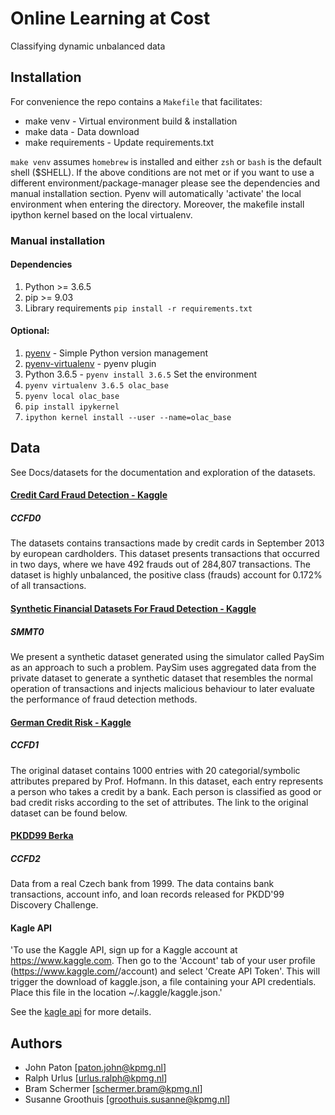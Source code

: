 # Online Learning at Cost
Classifying dynamic unbalanced data

## Installation
For convenience the repo contains a `Makefile`  that facilitates:
* make venv - Virtual environment build & installation
* make data - Data download
* make requirements - Update requirements.txt

`make venv` assumes `homebrew` is installed and either `zsh` or `bash` is the default shell ($SHELL).
If the above conditions are not met or if you want to use a different environment/package-manager please see the dependencies
and manual installation section.
Pyenv will automatically 'activate' the local environment when entering the directory. Moreover, the makefile install ipython kernel based on the local virtualenv.

### Manual installation
#### Dependencies
1. Python >= 3.6.5
2. pip >= 9.03
3. Library requirements `pip install -r requirements.txt`

#### Optional:
1. [pyenv](https://github.com/pyenv/pyenv) - Simple Python version management
2. [pyenv-virtualenv](https://github.com/pyenv/pyenv-virtualenv) - pyenv plugin
3. Python 3.6.5 - `pyenv install 3.6.5`
Set the environment
4. `pyenv virtualenv 3.6.5 olac_base `
5. `pyenv local olac_base`
6. `pip install ipykernel`
7. `ipython kernel install --user --name=olac_base`

## Data
See Docs/datasets for the documentation and exploration of the datasets.

#### [Credit Card Fraud Detection - Kaggle](https://www.kaggle.com/mlg-ulb/creditcardfraud)
##### CCFD0
The datasets contains transactions made by credit cards in September 2013 by european cardholders. This dataset presents transactions that occurred in two days, where we have 492 frauds out of 284,807 transactions. The dataset is highly unbalanced, the positive class (frauds) account for 0.172% of all transactions.

#### [Synthetic Financial Datasets For Fraud Detection - Kaggle](https://www.kaggle.com/ntnu-testimon/paysim1)
##### SMMT0
We present a synthetic dataset generated using the simulator called PaySim as an approach to such a problem. PaySim uses aggregated data from the private dataset to generate a synthetic dataset that resembles the normal operation of transactions and injects malicious behaviour to later evaluate the performance of fraud detection methods.

#### [German Credit Risk - Kaggle](https://www.kaggle.com/uciml/german-credit)
##### CCFD1

The original dataset contains 1000 entries with 20 categorial/symbolic attributes prepared by Prof. Hofmann. In this dataset, each entry represents a person who takes a credit by a bank. Each person is classified as good or bad credit risks according to the set of attributes. The link to the original dataset can be found below.

#### [PKDD99 Berka](http://lisp.vse.cz/pkdd99/berka.htm)
##### CCFD2
Data from a real Czech bank from 1999. The data contains bank transactions, account info, and loan records released for PKDD'99 Discovery Challenge.


#### Kagle API
'To use the Kaggle API, sign up for a Kaggle account at https://www.kaggle.com. Then go to the 'Account' tab of your user profile (https://www.kaggle.com/<username>/account)
and select 'Create API Token'. This will trigger the download of kaggle.json, a file containing your API credentials. Place this file in the location ~/.kaggle/kaggle.json.'

See the [kagle api](https://github.com/Kaggle/kaggle-api) for more details.

## Authors
* John Paton [paton.john@kpmg.nl]
* Ralph Urlus [urlus.ralph@kpmg.nl]
* Bram Schermer [schermer.bram@kpmg.nl]
* Susanne Groothuis [groothuis.susanne@kpmg.nl]
